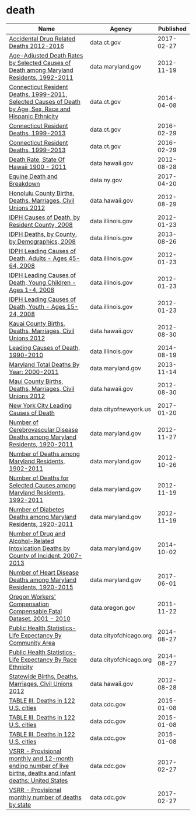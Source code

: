 # death

Name | Agency | Published
---- | ---- | ---------
[Accidental Drug Related Deaths 2012-2016](../socrata/rybz-nyjw.md) | data.ct.gov | 2017-02-27
[Age-Adjusted Death Rates by Selected Causes of Death among Maryland Residents, 1992-2011](../socrata/i4x2-3kc7.md) | data.maryland.gov | 2012-11-19
[Connecticut Resident Deaths, 1999-2011, Selected Causes of Death by Age, Sex, Race and Hispanic Ethnicity](../socrata/cfax-6qah.md) | data.ct.gov | 2014-04-08
[Connecticut Resident Deaths, 1999-2013](../socrata/ie5j-mz6w.md) | data.ct.gov | 2016-02-29
[Connecticut Resident Deaths, 1999-2013](../socrata/ie5j-mz6w.md) | data.ct.gov | 2016-02-29
[Death Rate, State Of Hawaii 1900 - 2011](../socrata/xa5e-sayp.md) | data.hawaii.gov | 2012-08-28
[Equine Death and Breakdown](../socrata/q6ts-kwhk.md) | data.ny.gov | 2017-04-20
[Honolulu County Births, Deaths, Marriages, Civil Unions 2012](../socrata/bxc7-28ys.md) | data.hawaii.gov | 2012-08-29
[IDPH Causes of Death, by Resident County, 2008](../socrata/suss-ypb3.md) | data.illinois.gov | 2012-01-23
[IDPH Deaths, by County, by Demographics, 2008](../socrata/rn7k-zv4s.md) | data.illinois.gov | 2013-08-26
[IDPH Leading Causes of Death, Adults - Ages 45-64, 2008](../socrata/kait-c3i5.md) | data.illinois.gov | 2012-01-23
[IDPH Leading Causes of Death, Young Children - Ages 1-4, 2008](../socrata/6i2z-c3xh.md) | data.illinois.gov | 2012-01-23
[IDPH Leading Causes of Death, Youth - Ages 15-24, 2008](../socrata/7yct-c7in.md) | data.illinois.gov | 2012-01-23
[Kauai County Births, Deaths, Marriages, Civil Unions 2012](../socrata/u2ph-i4am.md) | data.hawaii.gov | 2012-08-30
[Leading Causes of Death, 1990-2010](../socrata/t224-vrp2.md) | data.illinois.gov | 2014-08-19
[Maryland Total Deaths By Year: 2000-2011](../socrata/jadi-9c9a.md) | data.maryland.gov | 2013-11-14
[Maui County Births, Deaths, Marriages, Civil Unions 2012](../socrata/rt4b-b8s5.md) | data.hawaii.gov | 2012-08-30
[New York City Leading Causes of Death](../socrata/jb7j-dtam.md) | data.cityofnewyork.us | 2017-01-20
[Number of Cerebrovascular Disease Deaths among Maryland Residents, 1920-2011](../socrata/ftc8-4w42.md) | data.maryland.gov | 2012-11-27
[Number of Deaths among Maryland Residents, 1902-2011](../socrata/97pp-kdid.md) | data.maryland.gov | 2012-10-26
[Number of Deaths for Selected Causes among Maryland Residents, 1992-2011](../socrata/vbug-jt5v.md) | data.maryland.gov | 2012-11-19
[Number of Diabetes Deaths among Maryland Residents, 1920-2011](../socrata/smru-f5wc.md) | data.maryland.gov | 2012-11-19
[Number of Drug and Alcohol-Related Intoxication Deaths by County of Incident, 2007-2013](../socrata/eprz-kexz.md) | data.maryland.gov | 2014-10-02
[Number of Heart Disease Deaths among Maryland Residents, 1920-2015](../socrata/x7bj-p425.md) | data.maryland.gov | 2017-06-01
[Oregon Workers' Compensation Compensable Fatal Dataset, 2001 - 2010](../socrata/7e2w-n5dn.md) | data.oregon.gov | 2011-11-22
[Public Health Statistics- Life Expectancy By Community Area](../socrata/qjr3-bm53.md) | data.cityofchicago.org | 2014-08-27
[Public Health Statistics- Life Expectancy By Race Ethnicity](../socrata/3qdj-cqb8.md) | data.cityofchicago.org | 2014-08-27
[Statewide Births, Deaths, Marriages, Civil Unions 2012](../socrata/bhtq-x545.md) | data.hawaii.gov | 2012-08-28
[TABLE III. Deaths in 122 U.S. cities](../socrata/qpap-3u8w.md) | data.cdc.gov | 2015-01-08
[TABLE III. Deaths in 122 U.S. cities](../socrata/qpap-3u8w.md) | data.cdc.gov | 2015-01-08
[TABLE III. Deaths in 122 U.S. cities](../socrata/qpap-3u8w.md) | data.cdc.gov | 2015-01-08
[VSRR - Provisional monthly and 12-month ending number of live births, deaths and infant deaths: United States](../socrata/nqq8-rkuc.md) | data.cdc.gov | 2017-02-27
[VSRR - Provisional monthly number of deaths by state](../socrata/spcc-tde5.md) | data.cdc.gov | 2017-02-27

